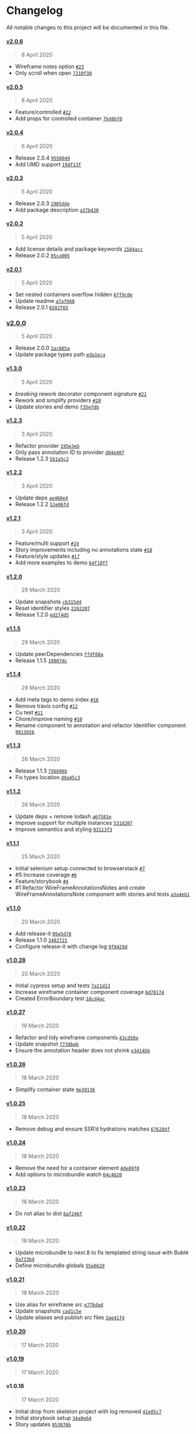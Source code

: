 # Changelog

All notable changes to this project will be documented in this file.

#### [v2.0.6](https://github.com/matt-dunn/react-wireframes/compare/v2.0.5...v2.0.6)

> 8 April 2020

- Wireframe notes option [`#23`](https://github.com/matt-dunn/react-wireframes/pull/23)
- Only scroll when open [`7210f30`](https://github.com/matt-dunn/react-wireframes/commit/7210f30ff7d386956aaf37164f91a5e9e0ca2aff)

#### [v2.0.5](https://github.com/matt-dunn/react-wireframes/compare/v2.0.4...v2.0.5)

> 8 April 2020

- Feature/controlled [`#22`](https://github.com/matt-dunn/react-wireframes/pull/22)
- Add props for controlled container [`7bd8bf0`](https://github.com/matt-dunn/react-wireframes/commit/7bd8bf02a68787dbfdd6822820eb8ff913cfa41e)

#### [v2.0.4](https://github.com/matt-dunn/react-wireframes/compare/v2.0.3...v2.0.4)

> 6 April 2020

- Release 2.0.4 [`9550049`](https://github.com/matt-dunn/react-wireframes/commit/95500491916da4e4c4e63cc11b3ec2206c67d718)
- Add UMD support [`19df13f`](https://github.com/matt-dunn/react-wireframes/commit/19df13f7dfffb41da7afc15741e0c70231eef28b)

#### [v2.0.3](https://github.com/matt-dunn/react-wireframes/compare/v2.0.2...v2.0.3)

> 5 April 2020

- Release 2.0.3 [`1905dde`](https://github.com/matt-dunn/react-wireframes/commit/1905dde98ad3e971837642d61f0a350f0dade60b)
- Add package description [`a37b420`](https://github.com/matt-dunn/react-wireframes/commit/a37b420bb350e5b482dbfc06886365ddb30073ca)

#### [v2.0.2](https://github.com/matt-dunn/react-wireframes/compare/v2.0.1...v2.0.2)

> 5 April 2020

- Add license details and package keywords [`1504acc`](https://github.com/matt-dunn/react-wireframes/commit/1504accbc0c26dd9269e01de6102afa535b24364)
- Release 2.0.2 [`05ca005`](https://github.com/matt-dunn/react-wireframes/commit/05ca005e4254652275df9c6474e34e6f1f3a8ffa)

#### [v2.0.1](https://github.com/matt-dunn/react-wireframes/compare/v2.0.0...v2.0.1)

> 5 April 2020

- Set nested containers overflow hidden [`67f9c0e`](https://github.com/matt-dunn/react-wireframes/commit/67f9c0e2eecb6c769766b457c5f0215d954ded04)
- Update readme [`a7af660`](https://github.com/matt-dunn/react-wireframes/commit/a7af66052ac46bfba27d8dfd4f9fa24bb857c0ad)
- Release 2.0.1 [`6582f65`](https://github.com/matt-dunn/react-wireframes/commit/6582f653d6c117c9794633d4d05ba757d3efb0f1)

### [v2.0.0](https://github.com/matt-dunn/react-wireframes/compare/v1.3.0...v2.0.0)

> 5 April 2020

- Release 2.0.0 [`1acb65a`](https://github.com/matt-dunn/react-wireframes/commit/1acb65aead94d64eb640fb903c81b68b5ba6badd)
- Update package types path [`eda1eca`](https://github.com/matt-dunn/react-wireframes/commit/eda1eca3210fbf042a5f8ef0f4435f5691a5a6f5)

#### [v1.3.0](https://github.com/matt-dunn/react-wireframes/compare/v1.2.3...v1.3.0)

> 5 April 2020

- *breaking* rework decorator component signature [`#21`](https://github.com/matt-dunn/react-wireframes/pull/21)
- Rework and simplify providers [`#20`](https://github.com/matt-dunn/react-wireframes/pull/20)
- Update stories and demo [`f35efdb`](https://github.com/matt-dunn/react-wireframes/commit/f35efdbfe2148175e317aaf16c404bab432efae4)

#### [v1.2.3](https://github.com/matt-dunn/react-wireframes/compare/v1.2.2...v1.2.3)

> 3 April 2020

- Refactor provider [`195e3eb`](https://github.com/matt-dunn/react-wireframes/commit/195e3eb3197324342f074eeaf209e798def4038f)
- Only pass annotation ID to provider [`d84e407`](https://github.com/matt-dunn/react-wireframes/commit/d84e407426788a38ce99a31cfa96a04032d5d69c)
- Release 1.2.3 [`5b1a5c2`](https://github.com/matt-dunn/react-wireframes/commit/5b1a5c2b376b97320115a2d41baa84865b7741de)

#### [v1.2.2](https://github.com/matt-dunn/react-wireframes/compare/v1.2.1...v1.2.2)

> 3 April 2020

- Update deps [`ae460e4`](https://github.com/matt-dunn/react-wireframes/commit/ae460e448498769cf79ec212204d8985856d8278)
- Release 1.2.2 [`52e06fd`](https://github.com/matt-dunn/react-wireframes/commit/52e06fd542a44e351b7500f1a531e84cdc32e166)

#### [v1.2.1](https://github.com/matt-dunn/react-wireframes/compare/v1.2.0...v1.2.1)

> 3 April 2020

- Feature/multi support [`#19`](https://github.com/matt-dunn/react-wireframes/pull/19)
- Story improvements including no annotations state [`#18`](https://github.com/matt-dunn/react-wireframes/pull/18)
- Feature/style updates [`#17`](https://github.com/matt-dunn/react-wireframes/pull/17)
- Add more examples to demo [`64f18ff`](https://github.com/matt-dunn/react-wireframes/commit/64f18ff8f77f55e48cc10d8699e5c3bab2f07adf)

#### [v1.2.0](https://github.com/matt-dunn/react-wireframes/compare/v1.1.5...v1.2.0)

> 29 March 2020

- Update snapshots [`cb315dd`](https://github.com/matt-dunn/react-wireframes/commit/cb315dd2c362462f6deb62808f25af1e880c3edf)
- Reset identifier styles [`2202207`](https://github.com/matt-dunn/react-wireframes/commit/220220799280c53120310d993146ba0001e61983)
- Release 1.2.0 [`ed2f4d5`](https://github.com/matt-dunn/react-wireframes/commit/ed2f4d5d4a3d13b98de1cdde4227d16a2873763e)

#### [v1.1.5](https://github.com/matt-dunn/react-wireframes/compare/v1.1.4...v1.1.5)

> 29 March 2020

- Update peerDependencies [`ffdf60a`](https://github.com/matt-dunn/react-wireframes/commit/ffdf60a31f89cbe089902591966da27314763edb)
- Release 1.1.5 [`18807dc`](https://github.com/matt-dunn/react-wireframes/commit/18807dc1d4e4b7eaeef06c04d5a0420b652cba1c)

#### [v1.1.4](https://github.com/matt-dunn/react-wireframes/compare/v1.1.3...v1.1.4)

> 29 March 2020

- Add meta tags to demo index [`#16`](https://github.com/matt-dunn/react-wireframes/pull/16)
- Remove travis config [`#12`](https://github.com/matt-dunn/react-wireframes/pull/12)
- Cu test [`#11`](https://github.com/matt-dunn/react-wireframes/pull/11)
- Chore/improve naming [`#10`](https://github.com/matt-dunn/react-wireframes/pull/10)
- Rename component to annotation and refactor Identifier component [`9013b5b`](https://github.com/matt-dunn/react-wireframes/commit/9013b5b2ae3d61d0a279a556e23eb41878d4f195)

#### [v1.1.3](https://github.com/matt-dunn/react-wireframes/compare/v1.1.2...v1.1.3)

> 26 March 2020

- Release 1.1.3 [`756698b`](https://github.com/matt-dunn/react-wireframes/commit/756698be0e67c8dbb8b80ae5116f3786dcc2d5d5)
- Fix types location [`d9a45c3`](https://github.com/matt-dunn/react-wireframes/commit/d9a45c3fe034ad0841700db76f1c890ebc9c4459)

#### [v1.1.2](https://github.com/matt-dunn/react-wireframes/compare/v1.1.1...v1.1.2)

> 26 March 2020

- Update deps + remove lodash [`a6f581e`](https://github.com/matt-dunn/react-wireframes/commit/a6f581e221b8b076a3fb0e7a7e1bfdeff41b2a3c)
- Improve support for multiple instances [`531d207`](https://github.com/matt-dunn/react-wireframes/commit/531d2078acd994f7cb1834b68a3c69638da6d44e)
- Improve semantics and styling [`93113f3`](https://github.com/matt-dunn/react-wireframes/commit/93113f3a238eb08275a730941f4f04659e25b2c7)

#### [v1.1.1](https://github.com/matt-dunn/react-wireframes/compare/v1.1.0...v1.1.1)

> 25 March 2020

- Initial selenium setup connected to browserstack [`#7`](https://github.com/matt-dunn/react-wireframes/pull/7)
- #5 Increase coverage [`#6`](https://github.com/matt-dunn/react-wireframes/pull/6)
- Feature/storybook [`#4`](https://github.com/matt-dunn/react-wireframes/pull/4)
- #1 Refactor WireFrameAnnotationsNotes and create WireFrameAnnotationsNote component with stories and tests [`a3a4eb1`](https://github.com/matt-dunn/react-wireframes/commit/a3a4eb170e541b2ab0f0cf7f445299a6d9f49603)

#### [v1.1.0](https://github.com/matt-dunn/react-wireframes/compare/v1.0.28...v1.1.0)

> 20 March 2020

- Add release-it [`09a5d78`](https://github.com/matt-dunn/react-wireframes/commit/09a5d78f76bdf1aef87860f088885fe95b4862b2)
- Release 1.1.0 [`3482721`](https://github.com/matt-dunn/react-wireframes/commit/3482721868bfc9172283a912dde58d10108c2cf3)
- Configure release-it with change log [`9f8429d`](https://github.com/matt-dunn/react-wireframes/commit/9f8429db68e6f6e3aa278b4cc5940257d0a4e0cc)

#### [v1.0.28](https://github.com/matt-dunn/react-wireframes/compare/v1.0.27...v1.0.28)

> 20 March 2020

- Initial cypress setup and tests [`7a11d13`](https://github.com/matt-dunn/react-wireframes/commit/7a11d13258338fd1325c90ea889d73e8f2d01d7e)
- Increase wireframe container component coverage [`6d78174`](https://github.com/matt-dunn/react-wireframes/commit/6d78174235a5638f66efdb17bea69568e222a1f5)
- Created ErrorBoundary test [`18cd4ac`](https://github.com/matt-dunn/react-wireframes/commit/18cd4ac7afe450e50fc15f873a6f8a67b23d0af6)

#### [v1.0.27](https://github.com/matt-dunn/react-wireframes/compare/v1.0.26...v1.0.27)

> 19 March 2020

- Refactor and tidy wireframe components [`43cd50a`](https://github.com/matt-dunn/react-wireframes/commit/43cd50a59c95cf8a1c395d0f8b177c560b29477f)
- Update snapshot [`f738beb`](https://github.com/matt-dunn/react-wireframes/commit/f738beb78af8a5efac44d4788d7af18470163d3c)
- Ensure the annotation header does not shrink [`e3414bb`](https://github.com/matt-dunn/react-wireframes/commit/e3414bb8efbe3b518686914e5a245177754aee74)

#### [v1.0.26](https://github.com/matt-dunn/react-wireframes/compare/v1.0.25...v1.0.26)

> 18 March 2020

- Simplify container state [`9e39136`](https://github.com/matt-dunn/react-wireframes/commit/9e39136320d292047e20be562ed09054abf8a30c)

#### [v1.0.25](https://github.com/matt-dunn/react-wireframes/compare/v1.0.24...v1.0.25)

> 18 March 2020

- Remove debug and ensure SSR’d hydrations matches [`67628df`](https://github.com/matt-dunn/react-wireframes/commit/67628df2b288bca1254caacd6301ae2fa4d1f782)

#### [v1.0.24](https://github.com/matt-dunn/react-wireframes/compare/v1.0.23...v1.0.24)

> 18 March 2020

- Remove the need for a container element [`4de89f0`](https://github.com/matt-dunn/react-wireframes/commit/4de89f053dd43541f820bd9ded4c740f7c82939d)
- Add options to microbundle watch [`64c4620`](https://github.com/matt-dunn/react-wireframes/commit/64c4620779694a23c0fb5826fab6e9b0ec99fbb5)

#### [v1.0.23](https://github.com/matt-dunn/react-wireframes/compare/v1.0.22...v1.0.23)

> 18 March 2020

- Do not alias to dist [`6af246f`](https://github.com/matt-dunn/react-wireframes/commit/6af246fbba398f03809a794951398aea765938d5)

#### [v1.0.22](https://github.com/matt-dunn/react-wireframes/compare/v1.0.21...v1.0.22)

> 18 March 2020

- Update microbundle to next.8 to fix templated string issue with Bublé [`9a733bd`](https://github.com/matt-dunn/react-wireframes/commit/9a733bd7834fd5d32eefc16b06bad4f290a2522a)
- Define microbundle globals [`55e6628`](https://github.com/matt-dunn/react-wireframes/commit/55e66280ddbba29000c72871fbd6fb5192597c2a)

#### [v1.0.21](https://github.com/matt-dunn/react-wireframes/compare/v1.0.20...v1.0.21)

> 18 March 2020

- Use alias for wireframe src [`e77bdad`](https://github.com/matt-dunn/react-wireframes/commit/e77bdadc9d3ae0f0fe3009b5bcea97ec3095d13e)
- Update snapshots [`cad1c5e`](https://github.com/matt-dunn/react-wireframes/commit/cad1c5ecef68f6b06d20c821bd9f55be2fc10628)
- Update aliases and publish src files [`3ae41f4`](https://github.com/matt-dunn/react-wireframes/commit/3ae41f45cf861ab6829855d2b04cdd30e7ae34c1)

#### [v1.0.20](https://github.com/matt-dunn/react-wireframes/compare/v1.0.19...v1.0.20)

> 17 March 2020

#### [v1.0.19](https://github.com/matt-dunn/react-wireframes/compare/v1.0.18...v1.0.19)

> 17 March 2020

#### v1.0.18

> 17 March 2020

- Initial drop from skeleton project with log removed [`41e05c7`](https://github.com/matt-dunn/react-wireframes/commit/41e05c7016fddaf651c8863fe32136dcdca8a451)
- Initial storybook setup [`34a8e64`](https://github.com/matt-dunn/react-wireframes/commit/34a8e645866fbf0035b14fd07f71b3beb862f1f7)
- Story updates [`953076b`](https://github.com/matt-dunn/react-wireframes/commit/953076bd9d8455a09f762363bee8f2b78f6dd5dd)
